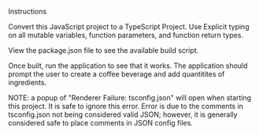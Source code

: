 Instructions

Convert this JavaScript project to a TypeScript Project. Use Explicit typing on all mutable variables, function parameters, and function return types.

View the package.json file to see the available build script.

Once built, run the application to see that it works. The application should prompt the user to create a coffee beverage and add quantitites of ingredients.

NOTE: a popup of "Renderer Failure: tsconfig.json" will open when starting this project. It is safe to ignore this error. Error is due to the comments in tsconfig.json not being considered valid JSON; however, it is generally considered safe to place comments in JSON config files.
